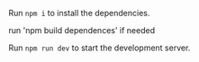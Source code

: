 
  Run `npm i` to install the dependencies.

  run 'npm build dependences' if needed
 
  Run `npm run dev` to start the development server.
  
